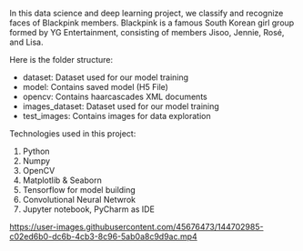 In this data science and deep learning project, we classify and recognize faces of Blackpink members. Blackpink is a famous South Korean girl group formed by YG Entertainment, consisting of members Jisoo, Jennie, Rosé, and Lisa.

Here is the folder structure:

- dataset: Dataset used for our model training
- model: Contains saved model (H5 File)
- opencv: Contains haarcascades XML documents
- images_dataset: Dataset used for our model training
- test_images: Contains images for data exploration

Technologies used in this project:
1. Python
2. Numpy 
3. OpenCV
4. Matplotlib & Seaborn
5. Tensorflow for model building
6. Convolutional Neural Netwrok
7. Jupyter notebook, PyCharm as IDE


https://user-images.githubusercontent.com/45676473/144702985-c02ed6b0-dc6b-4cb3-8c96-5ab0a8c9d9ac.mp4

